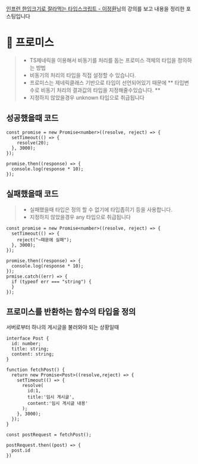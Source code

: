 [인프런 한입크기로 잘라먹는 타입스크립트 - 이정환](https://www.inflearn.com/course/%ED%95%9C%EC%9E%85-%ED%81%AC%EA%B8%B0-%ED%83%80%EC%9E%85%EC%8A%A4%ED%81%AC%EB%A6%BD%ED%8A%B8/dashboard)님의 강의를 보고
내용을 정리한 포스팅입니다

# 🥇 프로미스

> - TS제네릭을 이용해서 비동기를 처리를 돕는 프로미스 객체의 타입을 정의하는 방법
> - 비동기의 처리의 타입을 직접 설정할 수 있습니다.
> - 프로미스는 제네릭클래스 기반으로 타입이 선언되어있기 때문에 ** 타입변수로 비동기 처리의 결과값의 타입을 지정해줄수있습니다. **
> - 지정하지 않았을경우 unknown 타입으로 취급됩니다

## 성공했을때 코드

```tsx
const promise = new Promise<number>((resolve, reject) => {
  setTimeout(() => {
    resolve(20);
  }, 3000);
});

promise.then((response) => {
  console.log(response * 10);
});
```

## 실패했을때 코드

> - 실패했을때 타입은 정의 할 수 없기에 타입좁히기 등을 사용합니다.
> - 지정하지 않았을경우 any 타입으로 취급됩니다

```tsx
const promise = new Promise<number>((resolve, reject) => {
  setTimeout(() => {
    reject("~때문에 실패");
  }, 3000);
});

promise.then((response) => {
  console.log(response * 10);
});
prmise.catch((err) => {
  if (typeof err === "string") {
  }
});
```

## 프로미스를 반환하는 함수의 타입을 정의

서버로부터 하나의 게시글을 불러와야 되는 상황일때

```tsx
interface Post {
  id: number;
  title: string;
  content: string;
}

function fetchPost() {
  return new Promise<Post>((resolve,reject) => {
    setTimeout(() => {
      resolve(
        id:1,
        title:'임시 게시글',
        content:'임시 게시글 내용'
      );
    }, 3000);
  });
}

const postRequest = fetchPost();

postRequest.then((post) => {
  post.id
})
```
